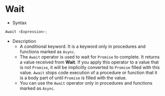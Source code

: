 # Wait

+ Syntax
```cpp
Await <Expression>;
```
+ Description
    + A conditional keyword. It is a keyword only in procedures and functions marked as `Async`.
    + The `Await` operator is used to wait for `Promise` to complete. It returns a value received from **Wait**. If you apply this operator to a value that is not `Promise`, it will be implicitly converted to `Promise` filled with this value. `Await` stops code execution of a procedure or function that it is a body part of until `Promise` is filled with the value.
    + You can use the `Await` operator only in procedures and functions marked as `Async`.